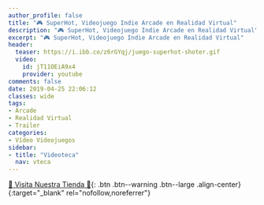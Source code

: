 ```yaml
---
author_profile: false
title: "🎮 SuperHot, Videojuego Indie Arcade en Realidad Virtual"
description: "🎮 SuperHot, Videojuego Indie Arcade en Realidad Virtual"
excerpt: "🎮 SuperHot, Videojuego Indie Arcade en Realidad Virtual"
header:
  teaser: https://i.ibb.co/z6rGYqj/juego-superhot-shoter.gif
  video:
    id: jT11OEiA9x4
    provider: youtube
comments: false
date: 2019-04-25 22:06:12
classes: wide
tags:
- Arcade
- Realidad Virtual
- Trailer
categories:
- Vídeo Videojuegos
sidebar:
- title: "Videoteca"
  nav: vteca
---
```


<script async src="https://pagead2.googlesyndication.com/pagead/js/adsbygoogle.js"></script>
<ins class="adsbygoogle"
     style="display:block; text-align:center;"
     data-ad-layout="in-article"
     data-ad-format="fluid"
     data-ad-client="ca-pub-9630764103400456"
     data-ad-slot="3229974124"></ins>
<script>
     (adsbygoogle = window.adsbygoogle || []).push({});
</script>

[🎁 Visita Nuestra Tienda 🎁](https://www.amazon.es/shop/cibercursos){: .btn .btn--warning .btn--large .align-center}{:target="_blank" rel="nofollow,noreferrer"}